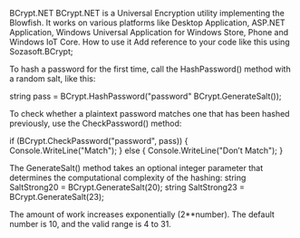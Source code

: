 BCrypt.NET
BCrypt.NET is a Universal Encryption utility implementing the Blowfish. It works on various platforms like Desktop Application, ASP.NET Application, Windows Universal Application for Windows Store, Phone and Windows IoT Core.
How to use it
Add reference to your code like this
using Sozasoft.BCrypt;

To hash a password for the first time, call the HashPassword() method with a random salt, like this:

string pass =  BCrypt.HashPassword("password" BCrypt.GenerateSalt());

To check whether a plaintext password matches one that has been hashed previously, use the CheckPassword() method:

if (BCrypt.CheckPassword("password", pass)) {
Console.WriteLine("Match");
} else {
Console.WriteLine("Don’t Match");
}

The GenerateSalt() method takes an optional integer parameter that determines the computational complexity of the hashing:
string SaltStrong20 = BCrypt.GenerateSalt(20);
string SaltStrong23 = BCrypt.GenerateSalt(23);

The amount of work increases exponentially (2**number). The default number is 10, and the valid range is 4 to 31.


